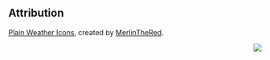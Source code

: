 ## Attribution
[Plain Weather Icons](http://merlinthered.deviantart.com/art/plain-weather-icons-157162192), created by [MerlinTheRed](http://merlinthered.deviantart.com/).

<a href="http://creativecommons.org/licenses/by-nc-sa/2.5/"><img src="http://i.creativecommons.org/l/by-nc-sa/2.5/80x15.png" align="right"></a>

